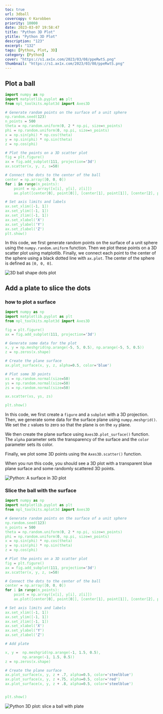 ```yaml
---
toc: true
url: 3dball
covercopy: © Karobben
priority: 10000
date: 2023-03-07 19:58:47
title: "Python 3D Plot"
ytitle: "Python 3D Plot"
description: "123"
excerpt: "132"
tags: [Python, Plot, 3D]
category: [Python]
cover: "https://s1.ax1x.com/2023/03/08/ppeRwtS.png"
thumbnail: "https://s1.ax1x.com/2023/03/08/ppeRwtS.png"
---
```



## Plot a ball

```python
import numpy as np
import matplotlib.pyplot as plt
from mpl_toolkits.mplot3d import Axes3D

# Generate random points on the surface of a unit sphere
np.random.seed(123)
n_points = 500
theta = np.random.uniform(0, 2 * np.pi, size=n_points)
phi = np.random.uniform(0, np.pi, size=n_points)
x = np.sin(phi) * np.cos(theta)
y = np.sin(phi) * np.sin(theta)
z = np.cos(phi)

# Plot the points on a 3D scatter plot
fig = plt.figure()
ax = fig.add_subplot(111, projection='3d')
ax.scatter(x, y, z, s=50)

# Connect the dots to the center of the ball
center = np.array([0, 0, 0])
for i in range(n_points):
    point = np.array([x[i], y[i], z[i]])
    ax.plot([center[0], point[0]], [center[1], point[1]], [center[2], point[2]], 'k--', alpha=0.3)

# Set axis limits and labels
ax.set_xlim([-1, 1])
ax.set_ylim([-1, 1])
ax.set_zlim([-1, 1])
ax.set_xlabel('X')
ax.set_ylabel('Y')
ax.set_zlabel('Z')
plt.show()

```

In this code, we first generate random points on the surface of a unit sphere using the `numpy.random.uniform` function. Then we plot these points on a 3D scatter plot using matplotlib. Finally, we connect each point to the center of the sphere using a black dotted line with `ax.plot`. The center of the sphere is defined as `[0, 0, 0]`.

![3D ball shape dots plot](https://s1.ax1x.com/2023/03/08/ppe2Ozj.png)


## Add a plate to slice the dots

### how to plot a surface

```python
import numpy as np
import matplotlib.pyplot as plt
from mpl_toolkits.mplot3d import Axes3D

fig = plt.figure()
ax = fig.add_subplot(111, projection='3d')

# Generate some data for the plot
x, y = np.meshgrid(np.arange(-5, 5, 0.5), np.arange(-5, 5, 0.5))
z = np.zeros(x.shape)

# Create the plane surface
ax.plot_surface(x, y, z, alpha=0.5, color='blue')

# Plot some 3D points
xs = np.random.normal(size=50)
ys = np.random.normal(size=50)
zs = np.random.normal(size=50)

ax.scatter(xs, ys, zs)

plt.show()
```

In this code, we first create a `figure` and a `subplot` with a 3D projection. Then, we generate some data for the surface plane using `numpy.meshgrid()`. We set the `z` values to zero so that the plane is on the `xy` plane.

We then create the plane surface using `Axes3D.plot_surface()` function. The `alpha` parameter sets the transparency of the surface and the `color` parameter sets its color.

Finally, we plot some 3D points using the `Axes3D.scatter()` function.

When you run this code, you should see a 3D plot with a transparent blue plane surface and some randomly scattered 3D points.

![Python: A surface in 3D plot](https://s1.ax1x.com/2023/03/08/ppeRiYF.png)


### Slice the ball with the surface

```python
import numpy as np
import matplotlib.pyplot as plt
from mpl_toolkits.mplot3d import Axes3D

# Generate random points on the surface of a unit sphere
np.random.seed(123)
n_points = 500
theta = np.random.uniform(0, 2 * np.pi, size=n_points)
phi = np.random.uniform(0, np.pi, size=n_points)
x = np.sin(phi) * np.cos(theta)
y = np.sin(phi) * np.sin(theta)
z = np.cos(phi)

# Plot the points on a 3D scatter plot
fig = plt.figure()
ax = fig.add_subplot(111, projection='3d')
ax.scatter(x, y, z, s=50)

# Connect the dots to the center of the ball
center = np.array([0, 0, 0])
for i in range(n_points):
    point = np.array([x[i], y[i], z[i]])
    ax.plot([center[0], point[0]], [center[1], point[1]], [center[2], point[2]], 'k--', alpha=0.3)

# Set axis limits and labels
ax.set_xlim([-1, 1])
ax.set_ylim([-1, 1])
ax.set_zlim([-1, 1])
ax.set_xlabel('X')
ax.set_ylabel('Y')
ax.set_zlabel('Z')

# Add plate

x, y =  np.meshgrid(np.arange(-1, 1.5, 0.5), 
        np.arange(-1, 1.5, 0.5))
z = np.zeros(x.shape)

# Create the plane surface
ax.plot_surface(x, y, z + .7, alpha=0.5, color='steelblue')
ax.plot_surface(x, y, z +.75, alpha=0.5, color='red')
ax.plot_surface(x, y, z + .8, alpha=0.5, color='steelblue')


plt.show()
```

![Python 3D plot: slice a ball with plate](https://s1.ax1x.com/2023/03/08/ppeRwtS.png)

<style>
pre {
  background-color:#38393d;
  color: #5fd381;
}
</style>
